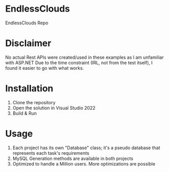 # EndlessClouds
EndlessClouds Repo

# Disclaimer 
No actual Rest APIs were created/used in these examples as I am unfamiliar with ASP.NET 
Due to the time constraint (IRL, not from the test itself), I found it easier to go with what works.

# Installation 
1. Clone the repository
2. Open the solution in Visual Studio 2022
3. Build & Run


# Usage
1. Each project has its own "Database" class; it's a pseudo database that represents each task's requirements 
2. MySQL Generation methods are available in both projects
3. Optimized to handle a Million users. More optimizations are possible
